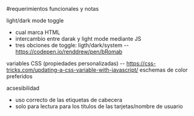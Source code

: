 #requerimientos funcionales y notas

light/dark mode toggle
- cual marca HTML
- intercambio entre darak y light mode mediante JS
- tres obciones de toggle:  ligth/dark/system -- https://codepen.io/renddrew/pen/bRomab

variables CSS (propiedades personalizadas) -- https://css-tricks.com/updating-a-css-variable-with-javascript/
eschemas de color preferidos

acsesibilidad
- uso correcto de las etiquetas de cabecera
- solo para lectura para los titulos de las tarjetas/nombre de usuario 